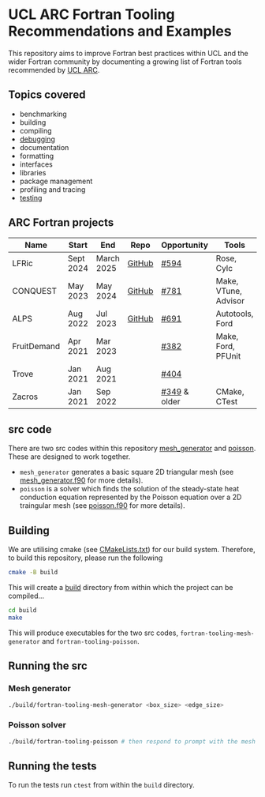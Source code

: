 # UCL ARC Fortran Tooling Recommendations and Examples

This repository aims to improve Fortran best practices within UCL and the wider Fortran community by documenting a growing list of Fortran tools recommended by [UCL ARC](https://ucl.ac.uk/arc). 

## Topics covered

- benchmarking
- building
- compiling
- [debugging](./debugging)
- documentation
- formatting
- interfaces
- libraries
- package management
- profiling and tracing
- [testing](./testing)

## ARC Fortran projects 

| Name | Start | End | Repo | Opportunity | Tools | Lessons |
| --- | --- | --- | --- | --- | --- | --- |
| LFRic | Sept 2024 | March 2025 | [GitHub](https://github.com/exoclim/lfric_dev) | [#594](https://github.com/UCL-ARC/research-software-opportunities/issues/594) | Rose, Cylc | |
| CONQUEST | May 2023 | May 2024 | [GitHub](https://github.com/OrderN/CONQUEST-release) | [#781](https://github.com/UCL-ARC/research-software-opportunities/issues/781) | Make, VTune, Advisor | |
| ALPS | Aug 2022 | Jul 2023 | [GitHub](https://github.com/danielver02/ALPS) | [#691](https://github.com/UCL-ARC/research-software-opportunities/issues/691) | Autotools, Ford | |
| FruitDemand | Apr 2021 | Mar 2023 |  | [#382](https://github.com/UCL-ARC/research-software-opportunities/issues/382) |  Make, Ford, PFUnit | |
| Trove | Jan 2021 | Aug 2021 | | [#404](https://github.com/UCL-ARC/research-software-opportunities/issues/404) | | |
| Zacros | Jan 2021 | Sep 2022 | | [#349](https://github.com/UCL-ARC/research-software-opportunities/issues/349) & older | CMake, CTest | | 

## src code

There are two src codes within this repository [mesh_generator](./src/mesh_generator/) and [poisson](./src/poisson/). These are designed to work together. 
- `mesh_generator` generates a basic square 2D triangular mesh (see [mesh_generator.f90](./src/mesh_generator/mesh_generator.f90) for more details).
- `poisson` is a solver which finds the solution of the steady-state heat conduction equation represented by the Poisson equation over a 2D traingular mesh (see [poisson.f90](./src/poisson/poisson.f90) for more details).

## Building

We are utilising cmake (see [CMakeLists.txt](./CMakeLists.txt)) for our build system. Therefore, to build this repository, please run the following
```sh
cmake -B build 
``` 
This will create a [build](./build) directory from within which the project can be compiled...
```sh
cd build
make
```
This will produce executables for the two src codes, `fortran-tooling-mesh-generator` and `fortran-tooling-poisson`.

## Running the src

### Mesh generator

```sh
./build/fortran-tooling-mesh-generator <box_size> <edge_size>
```

### Poisson solver

```sh
./build/fortran-tooling-poisson # then respond to prompt with the mesh name, likely to be `square_mesh`
```

## Running the tests

To run the tests run `ctest` from within the `build` directory.
